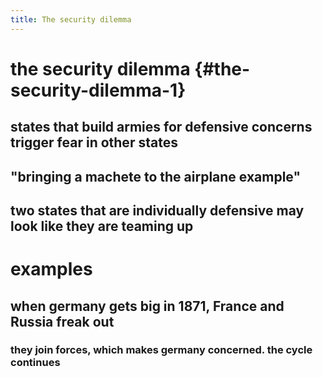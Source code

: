 ```yaml
---
title: The security dilemma
---
```


# the security dilemma {#the-security-dilemma-1}

## states that build armies for defensive concerns trigger fear in other states

## \"bringing a machete to the airplane example\"

## two states that are individually defensive may look like they are teaming up

# examples

## when germany gets big in 1871, France and Russia freak out

### they join forces, which makes germany concerned. the cycle continues
